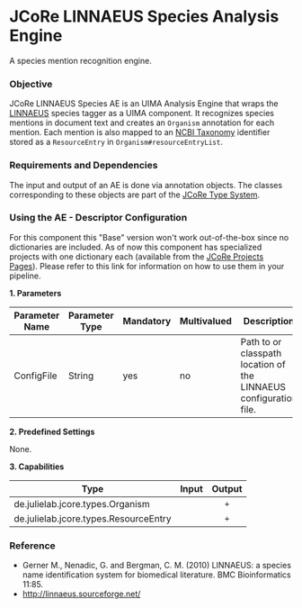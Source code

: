 # JCoRe LINNAEUS Species Analysis Engine
A species mention recognition engine.

### Objective
JCoRe LINNAEUS Species AE is an UIMA Analysis Engine that wraps the [LINNAEUS](http://linnaeus.sourceforge.net/) species tagger as a UIMA component. It recognizes species mentions in document text and creates an `Organism` annotation for each mention. Each mention is also mapped to an [NCBI Taxonomy](https://www.ncbi.nlm.nih.gov/taxonomy) identifier stored as a `ResourceEntry` in `Organism#resourceEntryList`.

### Requirements and Dependencies
The input and output of an AE is done via annotation objects. The classes corresponding to these objects are part of the [JCoRe Type System](https://github.com/JULIELab/jcore-base/tree/master/jcore-types).


### Using the AE - Descriptor Configuration
For this component this "Base" version won't work out-of-the-box since no dictionaries are included. As of now this component has specialized projects with one dictionary each (available from the [JCoRe Projects Pages](https://github.com/JULIELab/jcore-projects)).
Please refer to this link for information on how to use them in your pipeline.


**1. Parameters**

| Parameter Name | Parameter Type | Mandatory | Multivalued | Description |
|----------------|----------------|-----------|-------------|-------------|
| ConfigFile | String | yes | no | Path to or classpath location of the LINNAEUS configuration file. |

**2. Predefined Settings**

None.


**3. Capabilities**

| Type | Input | Output |
|------|:-----:|:------:|
| de.julielab.jcore.types.Organism |  | `+` |
| de.julielab.jcore.types.ResourceEntry |  | `+` |


### Reference
* Gerner M., Nenadic, G. and Bergman, C. M. (2010) LINNAEUS: a species name identification system for biomedical literature. BMC Bioinformatics 11:85. 
* http://linnaeus.sourceforge.net/